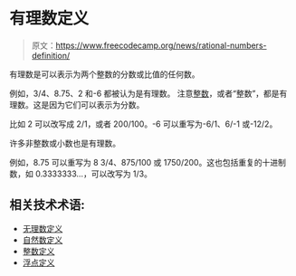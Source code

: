 # 有理数定义

> 原文：<https://www.freecodecamp.org/news/rational-numbers-definition/>

有理数是可以表示为两个整数的分数或比值的任何数。

例如，3/4、8.75、2 和-6 都被认为是有理数。
注意[整数](https://www.freecodecamp.org/news/integer-definition/)，或者“整数”，都是有理数。这是因为它们可以表示为分数。

比如 2 可以改写成 2/1，或者 200/100。-6 可以重写为-6/1、6/-1 或-12/2。

许多非整数或小数也是有理数。

例如，8.75 可以重写为 8 3/4、875/100 或 1750/200。这也包括重复的十进制数，如 0.3333333...，可以改写为 1/3。

## 相关技术术语:

*   [无理数定义](https://www.freecodecamp.org/news/irrational-number-definition/)
*   [自然数定义](https://www.freecodecamp.org/news/natural-number-definition/)
*   [整数定义](https://www.freecodecamp.org/news/integer-definition/)
*   [浮点定义](https://www.freecodecamp.org/news/floating-point-definition/)